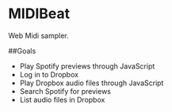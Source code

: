 # MIDIBeat
Web Midi sampler.

##Goals
* Play Spotify previews through JavaScript
* Log in to Dropbox
* Play Dropbox audio files through JavaScript
* Search Spotify for previews
* List audio files in Dropbox
